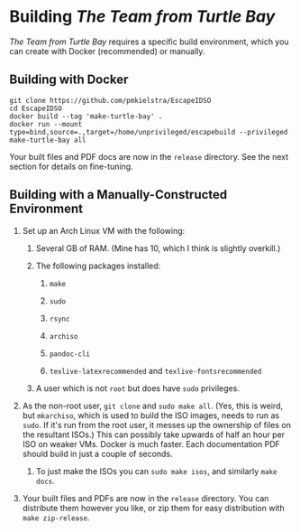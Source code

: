 # Building _The Team from Turtle Bay_

_The Team from Turtle Bay_ requires a specific build environment, which you can create with Docker (recommended) or manually.

## Building with Docker

```
git clone https://github.com/pmkielstra/EscapeIDSO
cd EscapeIDSO
docker build --tag 'make-turtle-bay' .
docker run --mount type=bind,source=.,target=/home/unprivileged/escapebuild --privileged make-turtle-bay all
```

Your built files and PDF docs are now in the `release` directory.  See the next section for details on fine-tuning.

## Building with a Manually-Constructed Environment

1. Set up an Arch Linux VM with the following:
   
   1. Several GB of RAM.  (Mine has 10, which I think is slightly overkill.)
   
   2. The following packages installed:
      
      1. `make`
      
      2. `sudo`
      
      3. `rsync`
      
      4. `archiso`
      
      5. `pandoc-cli`
      
      6. `texlive-latexrecommended` and `texlive-fontsrecommended`
   
   3. A user which is not `root` but does have `sudo` privileges.

2. As the non-root user, `git clone` and `sudo make all`.  (Yes, this is weird, but `mkarchiso`, which is used to build the ISO images, needs to run as `sudo`.  If it's run from the root user, it messes up the ownership of files on the resultant ISOs.)  This can possibly take upwards of half an hour per ISO on weaker VMs.  Docker is much faster.  Each documentation PDF should build in just a couple of seconds.
   
   1. To just make the ISOs you can `sudo make isos`, and similarly `make docs`.

3. Your built files and PDFs are now in the `release` directory.  You can distribute them however you like, or zip them for easy distribution with `make zip-release`.
